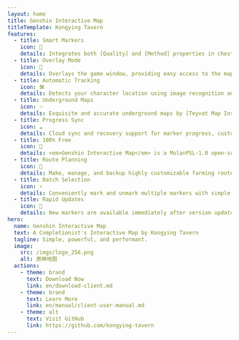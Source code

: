 ```yaml
---
layout: home
title: Genshin Interactive Map
titleTemplate: Kongying Tavern
features:
  - title: Smart Markers
    icon: 🦾
    details: Integrates both [Quality] and [Method] properties in chest markers, allowing duplicate-free multi filtering with marker illustrations.
  - title: Overlay Mode
    icon: 🎪
    details: Overlays the game window, providing easy access to the map on one display.
  - title: Automatic Tracking
    icon: 🛠
    details: Detects your character location using image recognition and displays a simultaneous player indicator on the <b>map client</b>.
  - title: Underground Maps
    icon: ✨
    details: Exquisite and accurate underground maps by [Teyvat Map Institute] with levels and cave entries.
  - title: Progress Sync
    icon: ☁️
    details: Cloud sync and recovery support for marker progress, custom paths, etc.
  - title: 100% Free
    icon: 🎉
    details: <em>Genshin Interactive Map</em> is a MulanPSL-1.0 open-source project, it is also AD-free.
  - title: Route Planning
    icon: 🚩
    details: Make, manage, and backup highly customizable farming routes with [Canvas].
  - title: Batch Selection
    icon: ⚡
    details: Conveniently mark and unmark multiple markers with simple clicks, swipes and box select.
  - title: Rapid Updates
    icon: 🚀
    details: New markers are available immediately after version updates, get 100% exploration day 1 with ease!
hero:
  name: Genshin Interactive Map
  text: A Completionist's Interactive Map by Kongying Tavern
  tagline: Simple, powerful, and performant.
  image:
    src: /imgs/logo_256.png
    alt: 原神地图
  actions:
    - theme: brand
      text: Download Now
      link: en/download-client.md
    - theme: brand
      text: Learn More
      link: en/manual/client-user-manual.md
    - theme: alt
      text: Visit GitHub
      link: https://github.com/kongying-tavern
---
```

